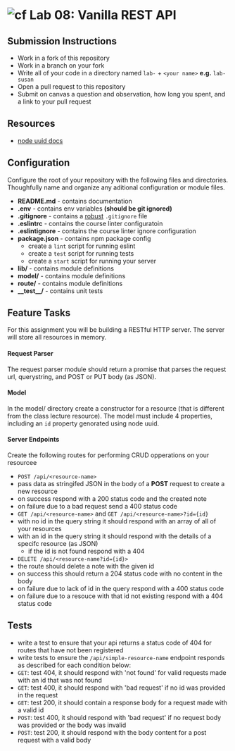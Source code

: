 ![cf](https://i.imgur.com/7v5ASc8.png) Lab 08: Vanilla REST API
======

## Submission Instructions
* Work in a fork of this repository
* Work in a branch on your fork
* Write all of your code in a directory named `lab-` + `<your name>` **e.g.** `lab-susan`
* Open a pull request to this repository
* Submit on canvas a question and observation, how long you spent, and a link to your pull request

## Resources
* [node uuid docs](https://github.com/kelektiv/node-uuid)

## Configuration 
Configure the root of your repository with the following files and directories. Thoughfully name and organize any aditional configuration or module files.
* **README.md** - contains documentation
* **.env** - contains env variables **(should be git ignored)**
* **.gitignore** - contains a [robust](http://gitignore.io) `.gitignore` file 
* **.eslintrc** - contains the course linter configuratoin
* **.eslintignore** - contains the course linter ignore configuration
* **package.json** - contains npm package config
  * create a `lint` script for running eslint
  * create a `test` script for running tests
  * create a `start` script for running your server
* **lib/** - contains module definitions
* **model/** - contains module definitions
* **route/** - contains module definitions
* **\_\_test\_\_/** - contains unit tests

## Feature Tasks  
For this assignment you will be building a RESTful HTTP server. The server will store all resources in memory.

#### Request Parser
The request parser module should return a promise that parses the request url, querystring, and  POST or PUT body (as JSON).

#### Model
In the model/ directory create a constructor for a resource (that is different from the class lecture resource). The model must include 4 properties, including an `id` property genorated using node uuid.

#### Server Endpoints
Create the following routes for performing CRUD opperations on your resourcee
* `POST /api/<resource-name>` 
 * pass data as stringifed JSON in the body of a **POST** request to create a new resource
 * on success respond with a 200 status code and the created note 
 * on failure due to a bad request send a 400 status code
* `GET /api/<resource-name>` and `GET /api/<resource-name>?id={id}` 
 * with no id in the query string it should respond with an array of all of your resources
 * with an id in the query string it should respond with the details of a specifc resource (as JSON)
   * if the id is not found respond with a 404
* `DELETE /api/<resource-name?id={id}>` 
 * the route should delete a note with the given id 
 * on success this should return a 204 status code with no content in the body
 * on failure due to lack of id in the query respond with a 400 status code
 * on failure due to a resouce with that id not existing respond with a 404 status code

## Tests
* write a test to ensure that your api returns a status code of 404 for routes that have not been registered
* write tests to ensure the `/api/simple-resource-name` endpoint responds as described for each condition below:
 * `GET`: test 404, it should respond with 'not found' for valid requests made with an id that was not found
 * `GET`: test 400, it should respond with 'bad request' if no id was provided in the request
 * `GET`: test 200, it should contain a response body for a request made with a valid id
 * `POST`: test 400, it should respond with 'bad request' if no request body was provided or the body was invalid
 * `POST`: test 200, it should respond with the body content for a post request with a valid body
